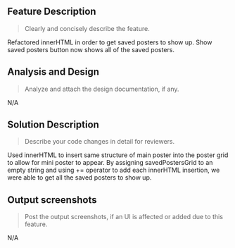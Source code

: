 ## Feature Description
>Clearly and concisely describe the feature.

Refactored innerHTML in order to get saved posters to show up. Show saved posters button now shows all of the saved posters.

## Analysis and Design
>Analyze and attach the design documentation, if any.

N/A

## Solution Description
>Describe your code changes in detail for reviewers.

Used innerHTML to insert same structure of main poster into the poster grid to allow for mini poster to appear.
By assigning savedPostersGrid to an empty string and using += operator to add each innerHTML insertion, we were able to get all the saved posters to show up.

## Output screenshots
>Post the output screenshots, if an UI is affected or added due to this feature.

N/A
